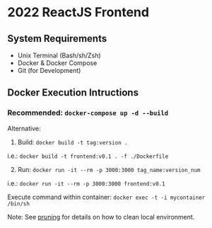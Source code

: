 # 2022 ReactJS Frontend

## System Requirements

- Unix Terminal (Bash/sh/Zsh)
- Docker & Docker Compose
- Git (for Development)

## Docker Execution Intructions

### Recommended: `docker-compose up -d --build`

Alternative:

1. Build: `docker build -t tag:version .`

i.e.: `docker build -t frontend:v0.1 . -f ./Dockerfile`

2. Run: `docker run -it --rm -p 3000:3000 tag_name:version_num`

i.e.: `docker run -it --rm -p 3000:3000 frontend:v0.1`

Execute command within container: `docker exec -t -i mycontainer /bin/sh`

Note: See [pruning](https://docs.docker.com/config/pruning/) for details on how to clean local environment.
